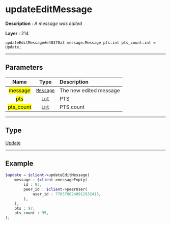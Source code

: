 # updateEditMessage

**Description** : *A message was edited*

**Layer** : 214

```tl
updateEditMessage#e40370a3 message:Message pts:int pts_count:int = Update;
```

---

## Parameters

| Name | Type | Description |
| :---: | :---: | :--- |
| <mark>message</mark> | [`Message`](type/Message) | The new edited message |
| <mark>pts</mark> | [`int`](type/int) | PTS |
| <mark>pts_count</mark> | [`int`](type/int) | PTS count |

---

## Type

[Update](type/Update)

---

## Example

```php
$update = $client->updateEditMessage(
	message : $client->messageEmpty(
		id : 93,
		peer_id : $client->peerUser(
			user_id : 7703760240912932415,
		),
	),
	pts : 97,
	pts_count : 95,
);
```